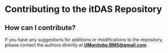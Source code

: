 # Contributing to the itDAS Repository

## How can I contribute?

If you have any suggestions for additions or modifications to the
repository, please contact the authors directly at **UManitoba.BMS@gmail.com**.


